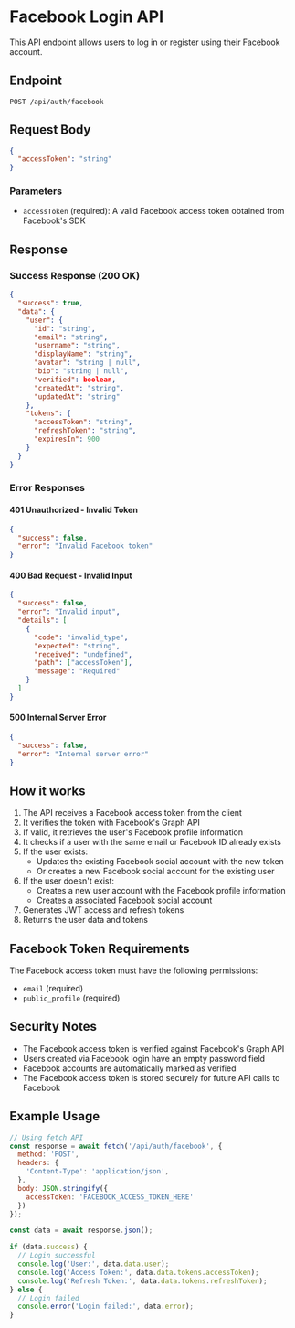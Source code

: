 # Facebook Login API

This API endpoint allows users to log in or register using their Facebook account.

## Endpoint

```
POST /api/auth/facebook
```

## Request Body

```json
{
  "accessToken": "string"
}
```

### Parameters

- `accessToken` (required): A valid Facebook access token obtained from Facebook's SDK

## Response

### Success Response (200 OK)

```json
{
  "success": true,
  "data": {
    "user": {
      "id": "string",
      "email": "string",
      "username": "string",
      "displayName": "string",
      "avatar": "string | null",
      "bio": "string | null",
      "verified": boolean,
      "createdAt": "string",
      "updatedAt": "string"
    },
    "tokens": {
      "accessToken": "string",
      "refreshToken": "string",
      "expiresIn": 900
    }
  }
}
```

### Error Responses

#### 401 Unauthorized - Invalid Token

```json
{
  "success": false,
  "error": "Invalid Facebook token"
}
```

#### 400 Bad Request - Invalid Input

```json
{
  "success": false,
  "error": "Invalid input",
  "details": [
    {
      "code": "invalid_type",
      "expected": "string",
      "received": "undefined",
      "path": ["accessToken"],
      "message": "Required"
    }
  ]
}
```

#### 500 Internal Server Error

```json
{
  "success": false,
  "error": "Internal server error"
}
```

## How it works

1. The API receives a Facebook access token from the client
2. It verifies the token with Facebook's Graph API
3. If valid, it retrieves the user's Facebook profile information
4. It checks if a user with the same email or Facebook ID already exists
5. If the user exists:
   - Updates the existing Facebook social account with the new token
   - Or creates a new Facebook social account for the existing user
6. If the user doesn't exist:
   - Creates a new user account with the Facebook profile information
   - Creates a associated Facebook social account
7. Generates JWT access and refresh tokens
8. Returns the user data and tokens

## Facebook Token Requirements

The Facebook access token must have the following permissions:
- `email` (required)
- `public_profile` (required)

## Security Notes

- The Facebook access token is verified against Facebook's Graph API
- Users created via Facebook login have an empty password field
- Facebook accounts are automatically marked as verified
- The Facebook access token is stored securely for future API calls to Facebook

## Example Usage

```javascript
// Using fetch API
const response = await fetch('/api/auth/facebook', {
  method: 'POST',
  headers: {
    'Content-Type': 'application/json',
  },
  body: JSON.stringify({
    accessToken: 'FACEBOOK_ACCESS_TOKEN_HERE'
  })
});

const data = await response.json();

if (data.success) {
  // Login successful
  console.log('User:', data.data.user);
  console.log('Access Token:', data.data.tokens.accessToken);
  console.log('Refresh Token:', data.data.tokens.refreshToken);
} else {
  // Login failed
  console.error('Login failed:', data.error);
}
```
